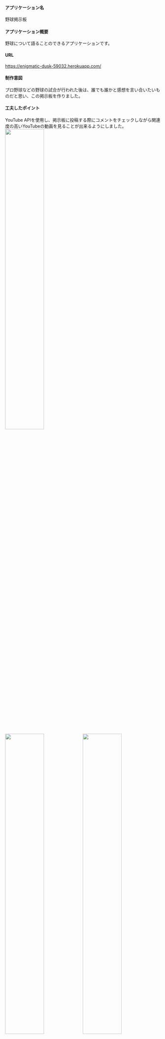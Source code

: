 #### アプリケーション名
野球掲示板
#### アプリケーション概要
野球について語ることのできるアプリケーションです。
#### URL
https://enigmatic-dusk-59032.herokuapp.com/
#### 制作意図
プロ野球などの野球の試合が行われた後は、誰でも誰かと感想を言い合いたいものだと思い、この掲示板を作りました。

#### 工夫したポイント
YouTube APIを使用し、掲示板に投稿する際にコメントをチェックしながら関連度の高いYouTubeの動画を見ることが出来るようにしました。
<img src="https://user-images.githubusercontent.com/75056980/142674043-7d37a329-6d3d-4054-a074-09a50b16234a.gif" width="50%">

<img src="https://user-images.githubusercontent.com/75056980/142674062-a6d46db1-ac10-4267-b4c0-ad9e6ebcb6b3.gif" width="50%"><img src="https://user-images.githubusercontent.com/75056980/142674072-6b9ce028-709e-462f-b28b-6920dd377efd.gif" width="50%">

ユーザーが使いやすいようになるべくページを移動しなくてもよい構造にしました  
具体的には、JavaScriptを使用することでコメントを新規投稿、編集する際にページを移動しなくても良いようにしました。  
コメントに対する返信もできるようになっています。

##### 課題
YouTubeを表示しているためページを開く時間が通常より長いこと
##### 今後実装したい機能
ログインしていない場合コメントができないようにする機能

